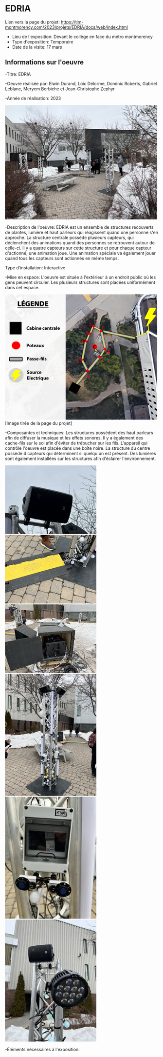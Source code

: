 # EDRIA

Lien vers la page du projet: https://tim-montmorency.com/2023/projets/EDRIA/docs/web/index.html

- Lieu de l'exposition: Devant le collège en face du métro montmorency
- Type d'exposition: Temporaire
- Date de la visite: 17 mars

## Informations sur l'oeuvre

-Titre: EDRIA

-Oeuvre réalisée par: Elwin Durand, Loic Delorme, Dominic Roberts, Gabriel Leblanc, Meryem Berbiche et Jean-Christophe Zephyr

-Année de réalisation: 2023

<img src="Medias/Espace.jpg" style="width: 500px;"></img>

-Description de l'oeuvre: EDRIA est un ensemble de structures recouverts de plantes, lumière et haut parleurs qui réagissent quand une personne s'en approche. La structure centrale possède plusieurs capteurs, qui déclenchent des animations quand des personnes se retrouvent autour de celle-ci. Il y a quatre capteurs sur cette structure et pour chaque capteur d'actionné, une animation joue. Une animation spéciale va également jouer quand tous les capteurs sont actionnés en même temps.

Type d'installation: Interactive

-Mise en espace: L'oeuvre est située à l'extérieur à un endroit public où les gens peuvent circuler. Les plusieurs structures sont placées uniformément dans cet espace.

<img src="Medias/SchemaElectrique.png" style="width: 500px;"></img>
[Image tirée de la page du projet]

-Composantes et techniques: Les structures possèdent des haut parleurs afin de diffuser la musique et les effets sonores. Il y a également des cache-fils sur le sol afin d'éviter de trébucher sur les fils.  L'appareil qui contrôle l'oeuvre est placée dans une boîte noire. La structure du centre possède 4 capteurs qui déterminent si quelqu'un est présent. Des lumières sont également installées sur les structures afin d'éclairer l'environnement.

<img src="Medias/Speaker.jpg" style="width: 300px;"></img> <img src="Medias/CacheFil.jpg" style="width: 300px;"></img> <img src="Medias/Controleur.jpg" style="width: 300px;"></img> <img src="Medias/PoleCentre.jpg" style="width: 300px;"></img> <img src="Medias/Capteurs.jpg" style="width: 300px;"></img> <img src="Medias/PoleTop.jpg" style="width: 300px;"></img>

-Éléments nécessaires à l'exposition:
